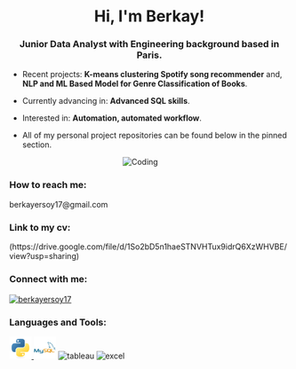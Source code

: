 <h1 align="center">Hi, I'm Berkay!</h1>
<h3 align="center">Junior Data Analyst with Engineering background based in Paris.</h3>

- Recent projects: **K-means clustering Spotify song recommender** and, **NLP and ML Based Model for Genre Classification of Books**.

- Currently advancing in: **Advanced SQL skills**.

- Interested in: **Automation, automated workflow**.

- All of my personal project repositories can be found below in the pinned section.

<img align="right" alt="Coding" width="300" src="https://media.tenor.com/lvLaG5hPCncAAAAC/data-analysis.gif">

<br />

<h3 align="left">
How to reach me:</h3> berkayersoy17@gmail.com


<h3 align="left">
Link to my cv:</h3> (https://drive.google.com/file/d/1So2bD5n1haeSTNVHTux9idrQ6XzWHVBE/view?usp=sharing)


<h3 align="left">Connect with me:</h3>
<p align="left">
<a href="https://linkedin.com/in/berkayersoy17" target="blank"><img align="center" src="https://raw.githubusercontent.com/rahuldkjain/github-profile-readme-generator/master/src/images/icons/Social/linked-in-alt.svg" alt="berkayersoy17" height="30" width="40" /></a><br />
  
</p>

<h3 align="left">Languages and Tools:</h3>

  <p align="left">
  
  <a href="https://www.python.org" target="_blank" rel="noreferrer">
  <img src="https://raw.githubusercontent.com/devicons/devicon/master/icons/python/python-original.svg" alt="python" width="40" height="40"/>
  </a> 
  <img src="https://raw.githubusercontent.com/devicons/devicon/master/icons/mysql/mysql-original-wordmark.svg" alt="mysql" width="40" height="40"/> 
  <img src="https://www.svgviewer.dev/static-svgs/14592/tableau-icon.svg" alt="tableau" width="40" height="40"/> 
  <img src="https://upload.wikimedia.org/wikipedia/commons/thumb/a/ae/Antu_ms-excel.svg/2048px-Antu_ms-excel.svg.png" alt="excel" width="40" height="40"/> 


 
 
</p>

